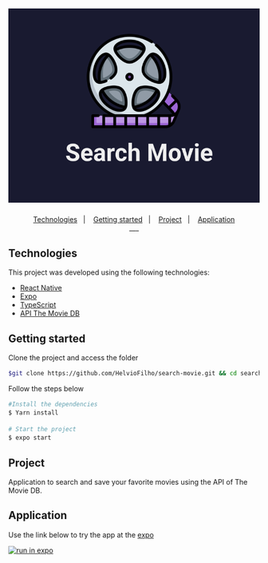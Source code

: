 <h1 align="center">
  <img alt="Search Movie" title="SearchMovie" src=".github/logo.svg" />
</h1>

<p align="center">
<a href="#technologies">Technologies</a>&nbsp;&nbsp;&nbsp;|&nbsp;&nbsp;&nbsp;
<a href="#getting-started">Getting started</a>&nbsp;&nbsp;&nbsp;|&nbsp;&nbsp;&nbsp;
<a href="#project">Project</a>&nbsp;&nbsp;&nbsp;|&nbsp;&nbsp;&nbsp;
<a href="#application">Application</a>
<br>
___

## Technologies

This project was developed using the following technologies:

- [React Native](https://reactnative.dev/)
- [Expo](http://expo.io/)
- [TypeScript](http://www.typescriptlang.org/)
- [API The Movie DB](https://www.themoviedb.org/documentation/api)

## Getting started

Clone the project and access the folder

```bash
$git clone https://github.com/HelvioFilho/search-movie.git && cd search-movie
```

Follow the steps below
```bash
#Install the dependencies
$ Yarn install

# Start the project
$ expo start
```

## Project

Application to search and save your favorite movies using the API of The Movie DB.

## Application

Use the link below to try the app at the [expo](https://expo.io/)

[![run in expo](https://img.shields.io/badge/Search%20Movie-161616.svg?style=for-the-badge&logo=EXPO&labelColor=FFFFFF&logoColor=000)](https://expo.dev/@loihve/search-movie)